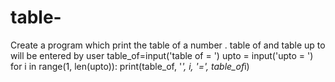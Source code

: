 # table-
Create a program which print the table of a number . table of and table up to will be entered by user
table_of=input('table of = ')
upto = input('upto = ')
for i in range(1, len(upto)):
   print(table_of, '*', i, '=', table_of*i)
